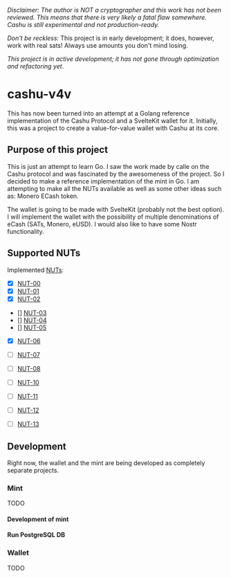 _Disclaimer: The author is NOT a cryptographer and this work has not been reviewed. This means that there is very likely a fatal flaw somewhere. Cashu is still experimental and not production-ready._

_Don't be reckless:_ This project is in early development; it does, however, work with real sats! Always use amounts you don't mind losing.

_This project is in active development; it has not gone through optimization and refactoring yet_.

# cashu-v4v

This has now been turned into an attempt at a Golang reference implementation of the Cashu Protocol and a SvelteKit wallet for it. Initially, this was a project to create a value-for-value wallet with Cashu at its core.

## Purpose of this project

This is just an attempt to learn Go. I saw the work made by calle on the Cashu protocol and was fascinated by the awesomeness of the project. So I decided to make a reference implementation of the mint in Go. I am attempting to make all the NUTs available as well as some other ideas such as: Monero ECash token.

The wallet is going to be made with SvelteKit (probably not the best option). I will implement the wallet with the possibility of multiple denominations of eCash (SATs, Monero, eUSD). I would also like to have some Nostr functionality.

## Supported NUTs

Implemented [NUTs](https://github.com/cashubtc/nuts/):

- [x] [NUT-00](https://github.com/cashubtc/nuts/blob/main/00.md)
- [x] [NUT-01](https://github.com/cashubtc/nuts/blob/main/01.md)
- [x] [NUT-02](https://github.com/cashubtc/nuts/blob/main/02.md)
- [] [NUT-03](https://github.com/cashubtc/nuts/blob/main/03.md)
- [] [NUT-04](https://github.com/cashubtc/nuts/blob/main/04.md)
- [] [NUT-05](https://github.com/cashubtc/nuts/blob/main/05.md)
- [x] [NUT-06](https://github.com/cashubtc/nuts/blob/main/06.md)
- [ ] [NUT-07](https://github.com/cashubtc/nuts/blob/main/07.md)
- [ ] [NUT-08](https://github.com/cashubtc/nuts/blob/main/08.md)
- [ ] [NUT-10](https://github.com/cashubtc/nuts/blob/main/10.md)
- [ ] [NUT-11](https://github.com/cashubtc/nuts/blob/main/11.md)
- [ ] [NUT-12](https://github.com/cashubtc/nuts/blob/main/12.md)
- [ ] [NUT-13](https://github.com/cashubtc/nuts/blob/main/13.md)



## Development

Right now, the wallet and the mint are being developed as completely separate projects.


### Mint

TODO

#### Development of mint


#### Run PostgreSQL DB

### Wallet
TODO

